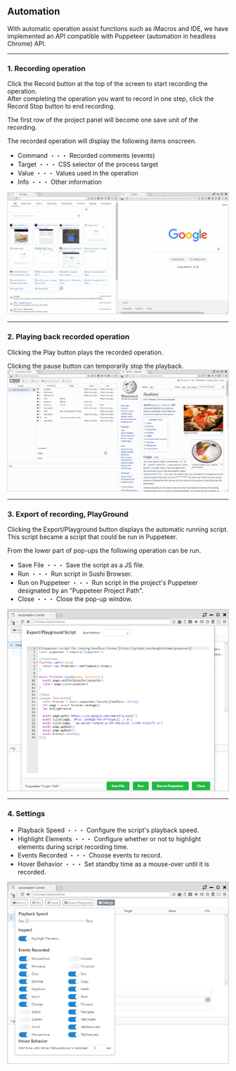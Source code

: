 ## Automation

With automatic operation assist functions such as iMacros and IDE,
we have implemented an API compatible with Puppeteer (automation in headless Chrome) API.

*********

### 1. Recording operation

Click the Record button at the top of the screen to start recording the operation.  
After completing the operation you want to record in one step, click the Record Stop button to end recording.

The first row of the project panel will become one save unit of the recording.   

The recorded operation will display the following items onscreen. 

- Command ・・・ Recorded comments (events) 
- Target ・・・ CSS selector of the process target 
- Value ・・・ Values used in the operation
- Info ・・・ Other information 

![automation-record](img/automation-record.gif)

*********

### 2. Playing back recorded operation

Clicking the Play button plays the recorded operation.  

Clicking the pause button can temporarily stop the playback. 
![automation-play](img/automation-play.gif)

*********


### 3. Export of recording, PlayGround

Clicking the Export/Playground button displays the automatic running script.   
This script became a script that could be run in Puppeteer.

From the lower part of pop-ups the following operation can be run. 

- Save File ・・・ Save the script as a JS file. 
- Run ・・・ Run script in Sushi Browser. 
- Run on Puppeteer ・・・ Run script in the project's Puppeteer designated by an "Puppeteer Project Path".  
- Close ・・・ Close the pop-up window. 

![automation-export](img/automation-export.png)

*********

### 4. Settings

- Playback Speed ・・・ Configure the script's playback speed. 
- Highlight Elements ・・・ Configure whether or not to highlight elements during script recording time. 
- Events Recorded ・・・ Choose events to record. 
- Hover Behavior ・・・ Set standby time as a mouse-over until it is recorded.

![automation-setting](img/automation-setting.png)